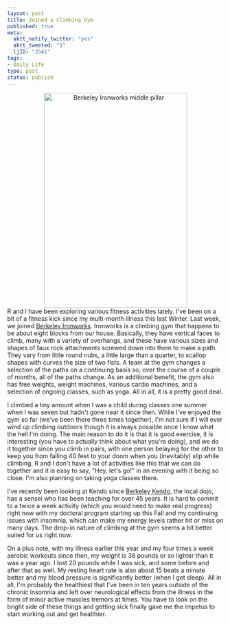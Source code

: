 ```yaml
--- 
layout: post
title: Joined a Climbing Gym
published: true
meta: 
  aktt_notify_twitter: "yes"
  aktt_tweeted: "1"
  ljID: "3541"
tags: 
- Daily Life
type: post
status: publish
---
```

<div align="center"><a href="http://www.flickr.com/photos/albill/3600663421/" title="Berkeley Ironworks middle pillar"><img src="http://farm4.static.flickr.com/3329/3600663421_8cef9750b9.jpg" width="333" height="500" alt="Berkeley Ironworks middle pillar" /></a></div>
R and I have been exploring various fitness activities lately. I've been on a bit of a fitness kick since my multi-month illness this last Winter. Last week, we joined <a href="http://www.berkeleyironworks.com">Berkeley Ironworks</a>. Ironworks is a climbing gym that happens to be about eight blocks from our house. Basically, they have vertical faces to climb, many with a variety of overhangs, and these have various sizes and shapes of faux rock attachments screwed down into them to make a path. They vary from little round nubs, a little large than a quarter, to scallop shapes with curves the size of two fists. A team at the gym changes a selection of the paths on a continuing basis so, over the course of a couple of months, all of the paths change. As an additional benefit, the gym also has free weights, weight machines, various cardio machines, and a selection of ongoing classes, such as yoga. All in all, it is a pretty good deal.

I climbed a tiny amount when I was a child during classes one summer when I was seven but hadn't gone near it since then. While I've enjoyed the gym so far (we've been there three times together), I'm not sure if I will ever wind up climbing outdoors though it is always possible once I know what the hell I'm doing. The main reason to do it is that it is good exercise, it is interesting (you have to actually think about what you're doing), and we do it together since you climb in pairs, with one person belaying for the other to keep you from falling 40 feet to your doom when you (inevitably) slip while climbing. R and I don't have a lot of activities like this that we can do together and it is easy to say, "Hey, let's go!" in an evening with it being so close. I'm also planning on taking yoga classes there.

I've recently been looking at Kendo since <a href="http://berkeleykendo.org/">Berkeley Kendo</a>, the local dojo, has a sensei who has been teaching for over 45 years. It is hard to commit to a twice a week activity (which you would need to make real progress) right now with my doctoral program starting up this Fall and my continuing issues with insomnia, which can make my energy levels rather hit or miss on many days. The drop-in nature of climbing at the gym seems a bit better suited for us right now.

On a plus note, with my illness earlier this year and my four times a week aerobic workouts since then, my weight is 38 pounds or so lighter than it was a year ago. I lost 20 pounds while I was sick, and some before and after that as well. My resting heart rate is also about 15 beats a minute better and my blood pressure is significantly better (when I get sleep). All in all, I'm probably the healthiest that I've been in ten years outside of the chronic insomnia and left over neurological effects from the illness in the form of minor active muscles tremors at times. You have to look on the bright side of these things and getting sick finally gave me the impetus to start working out and get healthier.
